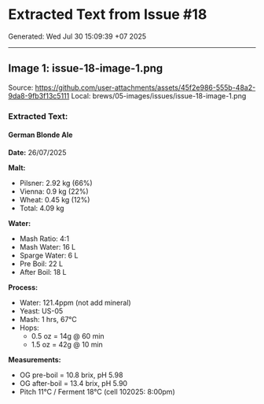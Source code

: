 # Extracted Text from Issue #18

Generated: Wed Jul 30 15:09:39 +07 2025

---
## Image 1: issue-18-image-1.png
Source: https://github.com/user-attachments/assets/45f2e986-555b-48a2-9da8-9fb3f13c5111
Local: brews/05-images/issues/issue-18-image-1.png

### Extracted Text:

#### German Blonde Ale
**Date:** 26/07/2025

**Malt:**
- Pilsner: 2.92 kg (66%)
- Vienna: 0.9 kg (22%)
- Wheat: 0.45 kg (12%)
- Total: 4.09 kg

**Water:**
- Mash Ratio: 4:1
- Mash Water: 16 L
- Sparge Water: 6 L
- Pre Boil: 22 L
- After Boil: 18 L

**Process:**
- Water: 121.4ppm (not add mineral)
- Yeast: US-05
- Mash: 1 hrs, 67°C
- Hops: 
  - 0.5 oz = 14g @ 60 min
  - 1.5 oz = 42g @ 10 min

**Measurements:**
- OG pre-boil = 10.8 brix, pH 5.98
- OG after-boil = 13.4 brix, pH 5.90
- Pitch 11°C / Ferment 18°C (cell 102025: 8:00pm)

